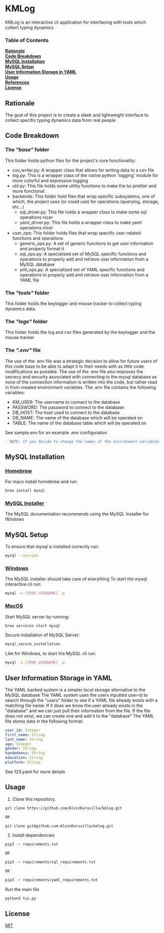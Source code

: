 # KMLog
KMLog is an interactive cli application for interfacing with tools which collect typing dynamics 
### Table of Contents
**[Rationale](#rationale)**<br>
**[Code Breakdown](#code-breakdown)**<br>
**[MySQL Installation](#mysql-installation)**<br>
**[MySQL Setup](#mysql-setup)**<br>
**[User Information Storage in YAML](#yaml)**<br>
**[Usage](#usage)**<br>
**[References](#refs)**<br>
**[License](#license)**<br>

## Rationale
The goal of this project is to create a sleek and lightweight interface to collect specific typing dynamics data from real people
## Code Breakdown
### The *"base"* folder
This folder holds python files for the project's core functionality:
- csv_writer.py: A wrapper class that allows for writing data to a csv file 
- log.py: This is a wrapper class of the native python 'logging' module for more colorful and expressive logging
- util.py: This file holds some utility functions to make the tui prettier and more functional.
- backends: This folder hold files that wrap specific subsystems, one of which, the project uses (or could use) for operations (querying, storage, etc...)
  - sql_driver.py: This file holds a wrapper class to make some sql operations nicer
  - yaml_driver.py: This file holds a wrapper class to make yaml operations nicer
- user_ops: This folder holds files that wrap specific user-related functions and operations
  - generic_ops.py: A set of generic functions to get user information and properly format it
  - sql_ops.py: A specialized set of MySQL specific functions and operations to properly add and retrieve user information from a MySQL database
  - yml_ops.py: A specialized set of YAML specific functions and operations to properly add and retrieve user information from a YAML file

### The *"tools"* folder
This folder holds the keylogger and mouse tracker to collect typing dynamics data.

### The *"logs"* folder
This folder holds the log and csv files generated by the keylogger and the mouse tracker
### The *".env"* file
The use of the .env file was a strategic decision to allow for future users of this code base to be able to adapt it to their needs with as little code modifications as possible. The use of the .env file also improves the secrecy and security associated with connecting to the mysql database as none of the connection information is written into the code, but rather read in from created environment variables.
The .env file contains the following variables:
  - KM_USER: The username to connect to the database
  - PASSWORD: The password to connect to the database
  - DB_HOST: The host used to connect to the database
  - DB_NAME: The name of the database which will be operated on
  - TABLE: The name of the database table which will be operated on

See sample.env for an example .env configuration
```diff
- NOTE: If you decide to change the names of the environment variables make sure that they do not conflict with an Operating System specific predefined variables. For example USER in MacOS and USERNAME in Windows -
```

## MySQL Installation
### [Homebrew](https://formulae.brew.sh/formula/mysql#default)
For macs install homebrew and run:
```sh
brew install mysql
```
### [MySQL Installer](https://dev.mysql.com/doc/refman/8.0/en/windows-installation.html)
The MySQL documentation recommends using the MySQL Installer for Windows 

## MySQL Setup
To ensure that mysql is installed correctly run:
```sh
mysql --version
```
### **<u>Windows</u>**
The MySQL installer should take care of everything
To start the mysql interactive cli run:
```sh
mysql -u [YOUR_USERNAME] -p
```
### **<u>MacOS</u>**
Start MySQL server by running:
```sh
brew services start mysql
```
Secure installation of MySQL Server:
```sh
mysql_secure_installation
```
Like for Windows, to start the MySQL cli run:
```sh
mysql -u [YOUR_USERNAME] -p
```
## User Information Storage in YAML
The YAML backed system is a simpler local storage alternative to the MySQL database
The YAML system uses the users inputted user-id to search through the "users" folder to see if a YAML file already exists with a matching file name. If it does we know the user already exists in the "database" and we can just pull their information from the file. If the file does not exist, we can create one and add it to the "database"
The YAML file stores data in the following format:
```yaml
user_id: Integer
first_name: String
last_name: String
age: Integer
gender: String
handedness: String
education: String
platform: String
```
See 123.yaml for more details
## Usage
1) Clone this repository.

```bash
git clone https://github.com/AlvinKuruvilla/kmlog.git

OR

git clone git@github.com:AlvinKuruvilla/kmlog.git
```
2) Install dependencies 

```bash
pip3 -r requirements.txt

OR

pip3 -r requirements/sql_requirements.txt

OR

pip3 -r requirements/yaml_requirements.txt
```

Run the main file
```bash
python3 tui.py
```

## License
[MIT](https://choosealicense.com/licenses/mit/)